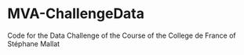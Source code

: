 # MVA-ChallengeData
Code for the Data Challenge of the Course of the College de France of Stéphane Mallat
